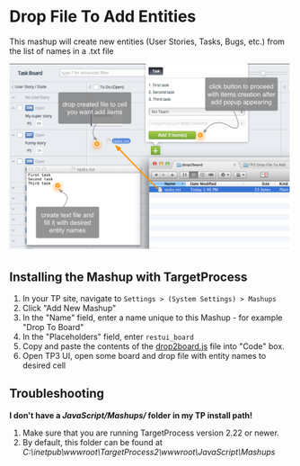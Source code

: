 Drop File To Add Entities 
==================

This mashup will create new entities (User Stories, Tasks, Bugs, etc.) from the list of names in a .txt file

![ScreenShot](drop2board.png)

Installing the Mashup with TargetProcess
----------------------------------------

1. In your TP site, navigate to ```Settings > (System Settings) > Mashups```
2. Click "Add New Mashup"
3. In the "Name" field, enter a name unique to this Mashup - for example "Drop To Board"
4. In the "Placeholders" field, enter ```restui_board```
5. Copy and paste the contents of the [drop2board.js](drop2board.js) file into "Code" box.
6. Open TP3 UI, open some board and drop file with entity names to desired cell 


Troubleshooting
---------------

**I don't have a _JavaScript/Mashups/_ folder in my TP install path!**

1. Make sure that you are running TargetProcess version 2.22 or newer.
2. By default, this folder can be found at _C:\inetpub\wwwroot\TargetProcess2\wwwroot\JavaScript\Mashups_


